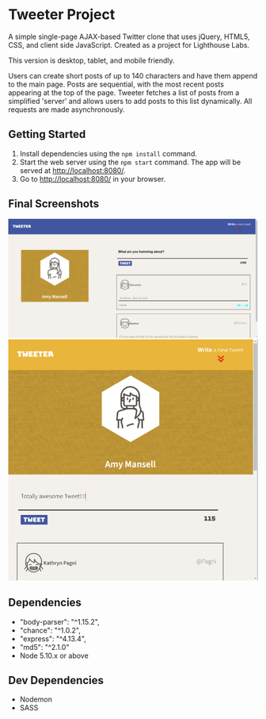 # Tweeter Project

A simple single-page AJAX-based Twitter clone that uses jQuery, HTML5, CSS, and client side JavaScript. Created as a project for Lighthouse Labs.

This version is desktop, tablet, and mobile friendly.

Users can create short posts of up to 140 characters and have them append to the main page. Posts are sequential, with the most recent posts appearing at the top of the page. Tweeter fetches a list of posts from a simplified 'server' and allows users to add posts to this list dynamically. All requests are made asynchronously.

## Getting Started

1. Install dependencies using the `npm install` command.
2. Start the web server using the `npm start` command. The app will be served at <http://localhost:8080/>.
3. Go to <http://localhost:8080/> in your browser.

## Final Screenshots

!["screenshot of Desktop view"](https://github.com/pheyboer/tweeter/blob/master/docs/Desktop.png?raw=true)
!["Screenshot of Mobile view"](https://github.com/pheyboer/tweeter/blob/master/docs/Mobile.png?raw=true)

## Dependencies

- "body-parser": "^1.15.2",
- "chance": "^1.0.2",
- "express": "^4.13.4",
- "md5": "^2.1.0"
- Node 5.10.x or above

## Dev Dependencies

- Nodemon
- SASS